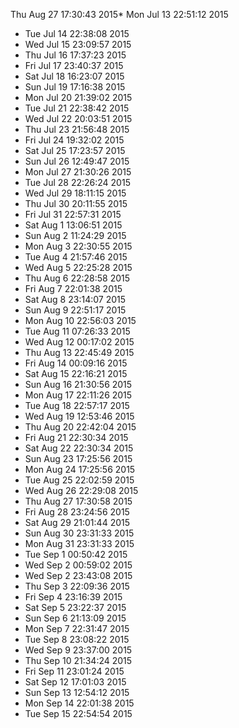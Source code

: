 Thu Aug 27 17:30:43 2015* Mon Jul 13 22:51:12 2015
* Tue Jul 14 22:38:08 2015
* Wed Jul 15 23:09:57 2015
* Thu Jul 16 17:37:23 2015
* Fri Jul 17 23:40:37 2015
* Sat Jul 18 16:23:07 2015
* Sun Jul 19 17:16:38 2015
* Mon Jul 20 21:39:02 2015
* Tue Jul 21 22:38:42 2015
* Wed Jul 22 20:03:51 2015
* Thu Jul 23 21:56:48 2015
* Fri Jul 24 19:32:02 2015
* Sat Jul 25 17:23:57 2015
* Sun Jul 26 12:49:47 2015
* Mon Jul 27 21:30:26 2015
* Tue Jul 28 22:26:24 2015
* Wed Jul 29 18:11:15 2015
* Thu Jul 30 20:11:55 2015
* Fri Jul 31 22:57:31 2015
* Sat Aug  1 13:06:51 2015
* Sun Aug  2 11:24:29 2015
* Mon Aug  3 22:30:55 2015
* Tue Aug  4 21:57:46 2015
* Wed Aug  5 22:25:28 2015
* Thu Aug  6 22:28:58 2015
* Fri Aug  7 22:01:38 2015
* Sat Aug  8 23:14:07 2015
* Sun Aug  9 22:51:17 2015
* Mon Aug 10 22:56:03 2015
* Tue Aug 11 07:26:33 2015
* Wed Aug 12 00:17:02 2015
* Thu Aug 13 22:45:49 2015
* Fri Aug 14 00:09:16 2015
* Sat Aug 15 22:16:21 2015
* Sun Aug 16 21:30:56 2015
* Mon Aug 17 22:11:26 2015
* Tue Aug 18 22:57:17 2015
* Wed Aug 19 12:53:46 2015
* Thu Aug 20 22:42:04 2015
* Fri Aug 21 22:30:34 2015
* Sat Aug 22 22:30:34 2015
* Sun Aug 23 17:25:56 2015
* Mon Aug 24 17:25:56 2015
* Tue Aug 25 22:02:59 2015
* Wed Aug 26 22:29:08 2015
* Thu Aug 27 17:30:58 2015
* Fri Aug 28 23:24:56 2015
* Sat Aug 29 21:01:44 2015
* Sun Aug 30 23:31:33 2015
* Mon Aug 31 23:31:33 2015
* Tue Sep  1 00:50:42 2015
* Wed Sep  2 00:59:02 2015
* Wed Sep  2 23:43:08 2015
* Thu Sep  3 22:09:36 2015
* Fri Sep  4 23:16:39 2015
* Sat Sep  5 23:22:37 2015
* Sun Sep  6 21:13:09 2015
* Mon Sep  7 22:31:47 2015
* Tue Sep  8 23:08:22 2015
* Wed Sep  9 23:37:00 2015
* Thu Sep 10 21:34:24 2015
* Fri Sep 11 23:01:24 2015
* Sat Sep 12 17:01:03 2015
* Sun Sep 13 12:54:12 2015
* Mon Sep 14 22:01:38 2015
* Tue Sep 15 22:54:54 2015